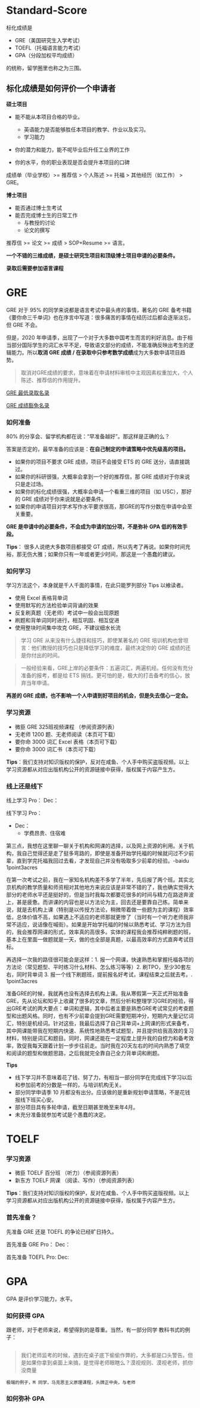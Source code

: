 # Standard-Score
标化成绩是 

- GRE（美国研究生入学考试）
- TOEFL（托福语言能力考试）
- GPA（分段加权平均成绩） 

的统称，留学圈里也称之为三围。


## 标化成绩是如何评价一个申请者 ##

**硕士项目**

- 能不能从本项目合格的毕业。
  - 英语能力是否能够胜任本项目的教学、作业以及实习。
  - 学习能力
  
- 你的潜力和能力，能不呢毕业后升任工业界的工作
- 你的水平，你的职业表现是否会提升本项目的口碑

成绩单（毕业学校）>= 推荐信 > 个人陈述 >= 托福 > 其他经历（如工作） > GRE。

**博士项目**

- 能否通过博士生考试
- 能否完成博士生的日常工作
  - 与教授的讨论
  - 论文的撰写
  
推荐信 >= 论文 >= 成绩 > SOP+Resume >= 语言。

**一个不错的三维成绩，是硕士研究生项目和顶级博士项目申请的必要条件。**

**录取后需要参加语言课程**

# GRE #

GRE 对于 95% 的同学来说都是语言考试中最头疼的事情，著名的 GRE 备考书籍《要你命三千单词》也在序言中写道：很多痛苦的事情在经历过后都会逐渐淡忘，但 GRE 不会。

但是，2020 年申请季，出现了一个对于大多数中国考生而言的利好消息。由于相当部分国际学生的词汇水平不足，导致语文部分的成绩，不能准确反映出考生的逻辑能力。所以**取消 GRE 成绩 / 在录取中只参考数学成绩**成为大多数申请项目趋势。

> 取消对GRE成绩的要求，意味着在申请材料审核中主观因素权重加大，个人陈述、推荐信的作用提升。

[GRE 最低录取名录](www.baidu.com)

[GRE 成绩豁免名录](www.baidu.com)

### 如何准备 ###
80% 的分享会、留学机构都在说：“早准备越好”。那这样是正确的么？

答案是否定的，最早准备的应该是：**在自己制定的申请策略中优先级高的项目。**

- 如果你的项目不要求 GRE 成绩，项目不会接受 ETS 的 GRE 送分，请直接跳过。
- 如果你的科研很强，大概率会拿到一个好的推荐信，那 GRE 成绩对于你来说只是走过场。
- 如果你的标化成绩很强，大概率会申请一个看重三维的项目（如 USC），那好的 GRE 成绩对于你来说就是必要条件。
- 如果你的申请项目对学术写作水平要求很高，那GRE的写作分数在申请中会至关重要。

**GRE 是申请中的必要条件，不会成为申请的加分项，不是弥补 GPA 低的有效手段。**

**Tips**： 很多人说绝大多数项目都接受 GT 成绩，所以先考了再说。如果你时间充裕，那无伤大雅；如果你只有一年或者更少时间，那这是一个愚蠢的建议。

### 如何学习 ### 
学习方法这个，本身就是千人千面的事情，在此只能罗列部分 Tips 以飨读者。

- 使用 Excel 表格背单词
- 使用默写的方法检验单词背诵的效果
- 反复刷真题（无老师）考试中一般会出现原题
- 刷题和背单词同时进行，相互巩固、相互促进
- 使用整块时间集中攻克 GRE，不建议细水长流

> 学习 GRE 从来没有什么捷径和技巧，即使某著名的 GRE 培训机构也曾坦言：他们教授的技巧也只是降低学习的难度，最终决定你的 GRE 成绩的还是你付出的时间。

> 一般经验来看，GRE上岸的必要条件：五遍词汇，两遍机经。任何没有充分准备的报考，都是给 ETS 捐钱。更可怕的是，极大的打击备考的信心，放弃当年申请。

**再差的 GRE 成绩，也不影响一个人申请到好项目的机会，但是失去信心一定会。**

### 学习资源 ###
- 微臣 GRE 325班视频课程 （参阅资源列表）
- 无老师 1200 题、无老师阅读（本页可下载）
- 要你命 3000 词汇 Excel 表格（本页可下载）
- 要你命 3000 词汇书（本页可下载）

**Tips**：我们支持对知识版权的保护，反对在咸鱼、个人手中购买盗版视频。以上学习资源都从对应出版机构公开的资源链接中获得，版权属于内容产生方。

### 线上还是线下 ###
线上学习
Pro：
Dec：

线下学习
Pro：
- Dec：
   - 学费昂贵、住宿难


第三点，我想在这里聊一聊关于机构和网课的选择，以及网上资源的利用。关于机构，我自己觉得还是走了挺多弯路的，即使是准备开始学托福的时候就问过不少前辈，直到学完托福我回过去看，才发现自己并没有吸取多少前辈的经验。-baidu 1point3acres

在第一次考试之前，我在一家知名机构差不多学了半年，先后报了两个班。其实北京机构的教学质量和师资相对其他地方来说应该是非常不错的了，我也确实觉得大部分的老师水平还是挺好的，但是当时我每次都要花很多的时间与精力在路途奔波上，甚是疲惫。而讲课的内容也是以方法论为主，回去还是要靠自己练。简单来说，就是去机构上课（特别是以传授方法论，稍微带着做一些题为主的课程）效率低，总体价值不高，如果遇上不适应的老师那就更惨了（当时有一个听力老师我非常不适应，说话像在喊街）。如果是开始学托福的时候以熟悉考试、学习方法为目的，我会推荐网课的形式，效率真的高很多。实体的课程我会推荐纯粹刷题的班，基本上在里面一做题就是一天，做的也全部是真题，以最高效率的方式直奔考试目标。

再选择一次我的路径很可能会是这样：1. 报一个网课，快速熟悉和掌握托福各项的方法论（常见题型、平时练习什么材料、怎么练习等等）2. 刷TPO，至少30套左右，同时背单词 3. 报一个线下刷题班，提前报名好考试，课程结束之后就去考。. 1point3acres

准备GRE的时候，我就再也没有选择去机构上课。我从寒假第一天正式开始准备GRE，先从论坛和知乎上收藏了很多的文章，然后分析和整理学习GRE的经验，得出GRE考试的两大要点：单词和逻辑，其中后者主要是熟悉GRE考试常见的考查题型和出题风格。同时，也有不少前辈会提到GRE需要短期冲分，短期内大量记忆词汇，特别是机经词。针对这些，我最后选择了自己背单词+上网课的形式来备考，其中网课能带我在短期内快速、系统性地熟悉考试题型，并且提供给我高效的复习材料，特别是词汇和题目。同时，网课还能在一定程度上提升我的自控力和备考效率，敦促我每天跟着计划一步步往前走。当时我在20天左右的时间内熟悉了填空和阅读的题型和做题思路，之后我就完全靠自己全力背单词和刷题。

**Tips**

- 线下学习并不意味着花了钱、努了力，有相当一部分同学在完成线下学习以后和参加前考的分数是一样的，与培训机构无关。
- 部分同学申请季 10 月都没有出分。应该做的是重新规划申请策略，不是花钱报线下班买心安。
- 部分项目具有多轮申请，截至日期甚至晚至来年4月。
- 未充分准备就参加考试是个愚蠢的决定。


# TOELF #

### ###

### 学习资源 ###
- 微臣 TOELF 百分班 （听力）（参阅资源列表）
- 新东方 TOELF 网课 （阅读、写作）（参阅资源列表）

**Tips**：我们支持对知识版权的保护，反对在咸鱼、个人手中购买盗版视频。以上学习资源都从对应出版机构公开的资源链接中获得，版权属于内容产生方。

### 首先准备？ ###

先准备 GRE 还是 TOEFL 的争论已经旷日持久。

首先准备 GRE 
Pro：
Dec：

首先准备 TOEFL
Pro:
Dec:

# GPA #
GPA 是评价学习能力，水平。

### 如何获得 GPA  ###
跟老师，对于老师来说，希望得到的是尊重。当然，有一部分同学
教科书式的例子：
~~~

~~~
> 我们老师监考的时候，遇到在桌子底下偷偷作弊的，大多都是口头警告。但是如果你拿到桌面上来搞，是觉得老师眼瞎么？漠视规则、漠视老师，抓你没商量

~~~
极端的例子，M 同学，马克思主义原理课程，头牌正中央，与老师

~~~
### 如何弥补 GPA  ###
~~~

~~~
